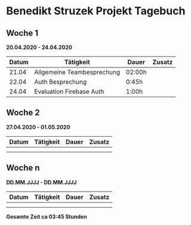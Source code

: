 # Benedikt Struzek Projekt Tagebuch

## Woche 1

__20.04.2020 - 24.04.2020__

| Datum | Tätigkeit | Dauer | Zusatz |
| ----- | --------- | ----- | ------ |
| 21.04 | Allgemeine Teambesprechung | 02:00h |    |
| 22.04 | Auth Besprechung | 0:45h | |
| 24.04 | Evaluation Firebase Auth | 1:00h | |

## Woche 2

__27.04.2020 - 01.05.2020__

| Datum | Tätigkeit | Dauer | Zusatz |
| ----- | --------- | ----- | ------ |
|       |           |       |        |
|       |           |       |        |


## Woche n

__DD.MM.JJJJ - DD.MM.JJJJ__

| Datum | Tätigkeit | Dauer | Zusatz |
| ----- | --------- | ----- | ------ |
|       |           |       |        |
|       |           |       |        |



__Gesamte Zeit ca 03:45 Stunden__ 